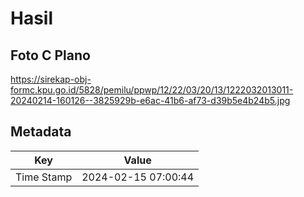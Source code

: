 # Hasil

## Foto C Plano

https://sirekap-obj-formc.kpu.go.id/5828/pemilu/ppwp/12/22/03/20/13/1222032013011-20240214-160126--3825929b-e6ac-41b6-af73-d39b5e4b24b5.jpg


## Metadata

| Key        | Value               |
| ---------- | ------------------- |
| Time Stamp | 2024-02-15 07:00:44 |



